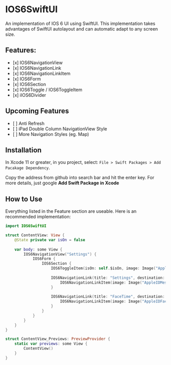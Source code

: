 # IOS6SwiftUI

An implementation of IOS 6 UI using SwiftUI. This implementation takes advantages of SwiftUI autolayout and can automatic adapt to any screen size.

## Features:
- \[x]  IOS6NavigationView
- \[x]  IOS6NavigationLink
- \[x]  IOS6NavigationLinkItem
- \[x]  IOS6Form
- \[x]  IOS6Section
- \[x]  IOS6Toggle / IOS6ToggleItem
- \[x]  iIOS6Divider

## Upcoming Features
- \[ ] Anti Refresh
- \[ ] iPad Double Column NavigationView Style
- \[ ] More Navigation Styles (eg. Map)


## Installation

In Xcode 11 or greater, in you project, select: `File > Swift Packages > Add Pacakage Dependency`.

Copy the address from github into search bar and hit the enter key. For more details, just google **Add Swift Package in Xcode**

##  How to Use

Everything listed in the Feature section are useable. Here is an recommended implementation:  

```Swift
import IOS6SwiftUI

struct ContentView: View {
    @State private var isOn = false
    
    var body: some View {
        IOS6NavigationView("Settings") {
            IOS6Form {
                IOS6Section {
                    IOS6ToggleItem(isOn: self.$isOn, image: Image("AppleIDAppstore"), title: "Messages")
                    
                    IOS6NavigationLink(title: "Settings", destination: {Text("FaceTime")}) {
                        IOS6NavigationLinkItem(image: Image("AppleIDMessages"), title: "Messages")
                    }
                    
                    IOS6NavigationLink(title: "FaceTime", destination: {Text("FaceTime")}) {
                        IOS6NavigationLinkItem(image: Image("AppleIDFaceTime"), title: "FaceTime")
                    }
                }
            }
        }
    }
}

struct ContentView_Previews: PreviewProvider {
    static var previews: some View {
        ContentView()
    }
}
```
